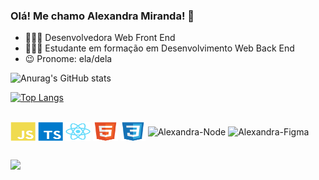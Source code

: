 ### Olá! Me chamo Alexandra Miranda! 👋

- 👩🏽‍💻 Desenvolvedora Web Front End
- 👩🏻‍🎓 Estudante em formação em Desenvolvimento Web Back End
- 😉 Pronome: ela/dela

![Anurag's GitHub stats](https://github-readme-stats.vercel.app/api?username=alexandra86&show_icons=true&theme=dracula)

[![Top Langs](https://github-readme-stats.vercel.app/api/top-langs/?username=anuraghazra&layout=compact&show_icons=true&theme=dracula)](https://github.com/alexandra86/github-readme-stats)

<div style="display: inline_block"><br>
  <img align="center" alt="Alexandra-Js" height="30" width="40" src="https://raw.githubusercontent.com/devicons/devicon/master/icons/javascript/javascript-plain.svg">
    <img align="center" alt="Alexandra-Ts" height="30" width="40" src="https://raw.githubusercontent.com/devicons/devicon/master/icons/typescript/typescript-plain.svg">
      <img align="center" alt="Alexandra-React" height="30" width="40" src="https://raw.githubusercontent.com/devicons/devicon/master/icons/react/react-original.svg">
      <img align="center" alt="Alexandra-HTML" height="30" width="40" src="https://raw.githubusercontent.com/devicons/devicon/master/icons/html5/html5-original.svg">
        <img align="center" alt="Alexandra-CSS" height="30" width="40" src="https://raw.githubusercontent.com/devicons/devicon/master/icons/css3/css3-original.svg">
          <img align="center" alt="Alexandra-Node" height="30" width="40" src="https://cdn.jsdelivr.net/gh/devicons/devicon/icons/nodejs/nodejs-original.svg">
          <img align="center" alt="Alexandra-Figma" height="30" width="40" src="https://cdn.jsdelivr.net/gh/devicons/devicon/icons/figma/figma-original.svg">
            
</div>

  ##
  
<div>
 <a href="https://www.linkedin.com/in/alexandra-miranda86/" target="_blank"><img src="https://img.shields.io/badge/-LinkedIn-%230077B5?style=for-the-badge&logo=linkedin&logoColor=white" target="_blank"></a> 
</div>

<!--
**alexandra86/alexandra86** is a ✨ _special_ ✨ repository because its `README.md` (this file) appears on your GitHub profile.

![snake gif](https://github.com/Formandodev/Formandodev/blob/output/github-contribution-grid-snake.svg)





